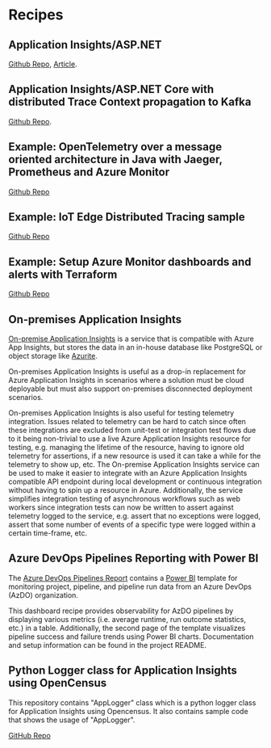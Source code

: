# Recipes

## Application Insights/ASP.NET

[Github Repo](https://github.com/Azure-Samples/application-insights-aspnet-sample-opentelemetry), [Article](https://devblogs.microsoft.com/aspnet/observability-asp-net-core-apps/).

## Application Insights/ASP.NET Core with distributed Trace Context propagation to Kafka

[Github Repo](https://github.com/MagdaPaj/application-insights-aspnet-sample-trace-context-propagation).

## Example: OpenTelemetry over a message oriented architecture in Java with Jaeger, Prometheus and Azure Monitor

[Github Repo](https://github.com/iamnicoj/OpenTelemetry-Async-Java-with-Jaeger-Prometheus-AzMonitor)

## Example: IoT Edge Distributed Tracing sample

[Github Repo](https://github.com/eedorenko/iotedge-logging-and-monitoring-solution/tree/eedorenko/dist-tracing/DistributedTracing)

## Example: Setup Azure Monitor dashboards and alerts with Terraform

[Github Repo](https://github.com/buzzfrog/azure-alert-dashboard-terraform)

## On-premises Application Insights

[On-premise Application Insights](https://github.com/c-w/appinsights-on-premises) is a service that is compatible with Azure App Insights, but stores the data in an in-house database like PostgreSQL or object storage like [Azurite](https://github.com/Azure/Azurite).

On-premises Application Insights is useful as a drop-in replacement for Azure Application Insights in scenarios where a solution must be cloud deployable but must also support on-premises disconnected deployment scenarios.

On-premises Application Insights is also useful for testing telemetry integration. Issues related to telemetry can be hard to catch since often these integrations are excluded from unit-test or integration test flows due to it being non-trivial to use a live Azure Application Insights resource for testing, e.g. managing the lifetime of the resource, having to ignore old telemetry for assertions, if a new resource is used it can take a while for the telemetry to show up, etc. The On-premise Application Insights service can be used to make it easier to integrate with an Azure Application Insights compatible API endpoint during local development or continuous integration without having to spin up a resource in Azure. Additionally, the service simplifies integration testing of asynchronous workflows such as web workers since integration tests can now be written to assert against telemetry logged to the service, e.g. assert that no exceptions were logged, assert that some number of events of a specific type were logged within a certain time-frame, etc.

## Azure DevOps Pipelines Reporting with Power BI

The [Azure DevOps Pipelines Report](https://github.com/Azure-Samples/powerbi-pipeline-report) contains a [Power BI](https://docs.microsoft.com/en-us/power-bi/fundamentals/power-bi-overview) template for monitoring project, pipeline, and pipeline run data from an Azure DevOps (AzDO) organization.

This dashboard recipe provides observability for AzDO pipelines by displaying various metrics (i.e. average runtime, run outcome statistics, etc.) in a table. Additionally, the second page of the template visualizes pipeline success and failure trends using Power BI charts. Documentation and setup information can be found in the project README.

## Python Logger class for Application Insights using OpenCensus

This repository contains "AppLogger" class which is a python logger class for Application Insights using Opencensus. It also contains sample code that shows the usage of "AppLogger".

[GitHub Repo](https://github.com/Azure-Samples/azure-monitor-opencensus-python/tree/master/azure_monitor/python_logger_opencensus_azure)
